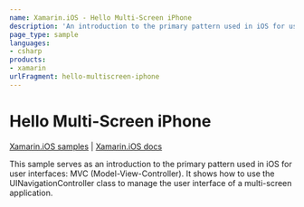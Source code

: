 ```yaml
---
name: Xamarin.iOS - Hello Multi-Screen iPhone
description: 'An introduction to the primary pattern used in iOS for user interfaces: MVC (Model-View-Controller) #getstarted'
page_type: sample
languages:
- csharp
products:
- xamarin
urlFragment: hello-multiscreen-iphone
---
```

# Hello Multi-Screen iPhone

[Xamarin.iOS samples](https://review.docs.microsoft.com/en-us/samples/browse/?branch=master&products=xamarin&term=Xamarin.iOS) | [Xamarin.iOS docs](https://docs.microsoft.com/xamarin/ios/)

This sample serves as an introduction to the primary pattern used
in iOS for user interfaces: MVC (Model-View-Controller). It shows
how to use the UINavigationController class to manage the user
interface of a multi-screen application.
